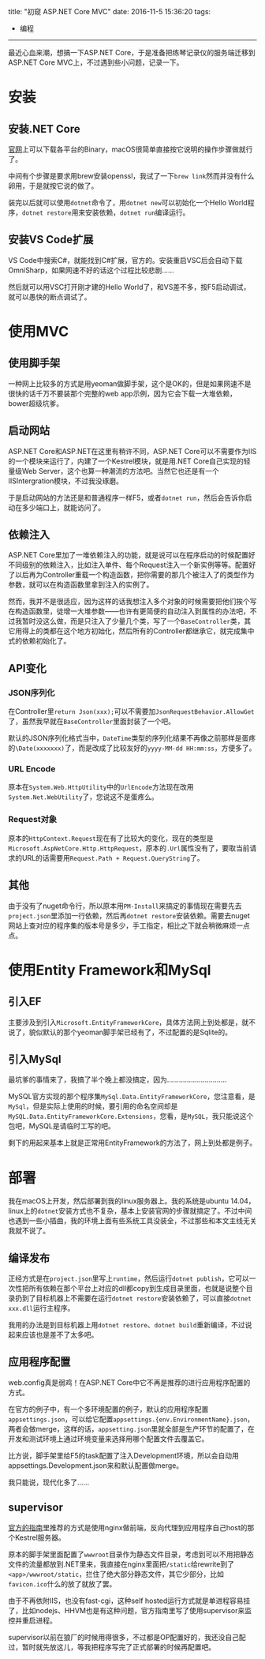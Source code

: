 title: "初窥 ASP.NET Core MVC"
date: 2016-11-5 15:36:20
tags: 
- 编程
---

最近心血来潮，想搞一下ASP.NET Core，于是准备把练琴记录仪的服务端迁移到ASP.NET Core MVC上，不过遇到些小问题，记录一下。

<!-- more -->

# 安装

## 安装.NET Core

[官网](https://www.microsoft.com/net/core)上可以下载各平台的Binary，macOS很简单直接按它说明的操作步骤做就行了。

中间有个步骤是要求用brew安装openssl，我试了一下`brew link`然而并没有什么卵用，于是就按它说的做了。

装完以后就可以使用`dotnet`命令了，用`dotnet new`可以初始化一个Hello World程序，`dotnet restore`用来安装依赖，`dotnet run`编译运行。

## 安装VS Code扩展

VS Code中搜索C#，就能找到C#扩展，官方的。安装重启VSC后会自动下载OmniSharp，如果网速不好的话这个过程比较悲剧……

然后就可以用VSC打开刚才建的Hello World了，和VS差不多，按F5启动调试，就可以愚快的断点调试了。

# 使用MVC

## 使用脚手架

一种网上比较多的方式是用yeoman做脚手架，这个是OK的，但是如果网速不是很快的话千万不要装那个完整的web app示例，因为它会下载一大堆依赖，bower超级坑爹。

## 启动网站

ASP.NET Core和ASP.NET在这里有稍许不同，ASP.NET Core可以不需要作为IIS的一个模块来运行了，内建了一个Kestrel模块，就是用.NET Core自己实现的轻量级Web Server，这个也算一种潮流的方法吧。当然它也还是有一个IISIntergration模块，不过我没琢磨。

于是启动网站的方法还是和普通程序一样F5，或者`dotnet run`，然后会告诉你启动在多少端口上，就能访问了。

## 依赖注入

ASP.NET Core里加了一堆依赖注入的功能，就是说可以在程序启动的时候配置好不同级别的依赖注入，比如注入单件、每个Request注入一个新实例等等。配置好了以后再为Controller重载一个构造函数，把你需要的那几个被注入了的类型作为参数，就可以在构造函数里拿到注入的实例了。

然而，我并不是很适应，因为这样的话我想注入多个对象的时候需要把他们挨个写在构造函数里，徒增一大堆参数——也许有更简便的自动注入到属性的办法吧，不过我暂时没这么做，而是只注入了少量几个类，写了一个`BaseController`类，其它用得上的类都在这个地方初始化，然后所有的Controller都继承它，就完成集中式的依赖初始化了。

## API变化

### JSON序列化

在Controller里`return Json(xxx);`可以不需要加`JsonRequestBehavior.AllowGet`了，虽然我早就在`BaseController`里面封装了一个吧。

默认的JSON序列化格式当中，`DateTime`类型的序列化结果不再像之前那样是蛋疼的`\Date(xxxxxxx)`了，而是改成了比较友好的`yyyy-MM-dd HH:mm:ss`，方便多了。

### URL Encode

原本在`System.Web.HttpUtility`中的`UrlEncode`方法现在改用`System.Net.WebUtility`了，您说这不是蛋疼么。

### Request对象

原本的`HttpContext.Request`现在有了比较大的变化，现在的类型是`Microsoft.AspNetCore.Http.HttpRequest`，原本的`.Url`属性没有了，要取当前请求的URL的话需要用`Request.Path + Request.QueryString`了。

## 其他

由于没有了nuget命令行，所以原本用`PM-Install`来搞定的事情现在需要先去`project.json`里添加一行依赖，然后再`dotnet restore`安装依赖。需要去nuget网站上查对应的程序集的版本号是多少，手工指定，相比之下就会稍微麻烦一点点。

# 使用Entity Framework和MySql

## 引入EF

主要涉及到引入`Microsoft.EntityFrameworkCore`，具体方法网上到处都是，就不说了，貌似默认的那个yeoman脚手架已经有了，不过配置的是Sqlite的。

## 引入MySql

最坑爹的事情来了，我搞了半个晚上都没搞定，因为…………………………

MySQL官方实现的那个程序集`MySql.Data.EntityFrameworkCore`，您注意看，是`MySql`，但是实际上使用的时候，要引用的命名空间却是`MySQL.Data.EntityFrameworkCore.Extensions`，您看，是`MySQL`，我只能说这个包吧，MySQL是请临时工写的吧。

剩下的用起来基本上就是正常用EntityFramework的方法了，网上到处都是例子。

# 部署

我在macOS上开发，然后部署到我的linux服务器上。我的系统是ubuntu 14.04，linux上的`dotnet`安装方式也不复杂，基本上安装官网的步骤就搞定了。不过中间也遇到一些小插曲，我的环境上面有些系统工具没装全，不过那些和本文主线无关我就不说了。

## 编译发布

正经方式是在`project.json`里写上`runtime`，然后运行`dotnet publish`，它可以一次性把所有依赖在那个平台上对应的dll都copy到生成目录里面，也就是说整个目录扔到了目标机器上不需要在运行`dotnet restore`安装依赖了，可以直接`dotnet xxx.dll`运行主程序。

我用的办法是到目标机器上用`dotnet restore`、`dotnet build`重新编译，不过说起来应该也是差不了太多吧。

## 应用程序配置

web.config真是弱鸡！在ASP.NET Core中它不再是推荐的进行应用程序配置的方式。

在官方的例子中，有一个多环境配置的例子，默认的应用程序配置`appsettings.json`，可以给它配置`appsettings.{env.EnvironmentName}.json`，两者会做merge，这样的话，`appsetting.json`里就全部是生产环节的配置了，在开发和测试环境上通过环境变量来选择用哪个配置文件去覆盖它。

比方说，脚手架里给F5的task配置了注入Development环境，所以会自动用appsettings.Development.json来和默认配置做merge。

我只能说，现代化多了……

## supervisor

[官方的指南](https://docs.asp.net/en/latest/publishing/linuxproduction.html)里推荐的方式是使用nginx做前端，反向代理到应用程序自己host的那个Kestrel服务器。

原本的脚手架里面配置了`wwwroot`目录作为静态文件目录，考虑到可以不用把静态文件的流量都放到.NET里来，我直接在nginx里面把`/static`给rewrite到了`<app>/wwwroot/static`，拦住了绝大部分静态文件，其它少部分，比如`favicon.ico`什么的放了就放了罢。

由于不再依附IIS，也没有fast-cgi，这种self hosted运行方式就是单进程容易挂了，比如nodejs、HHVM也是有这种问题，官方指南里写了使用supervisor来监控并重启进程。

supervisor以前在狼厂的时候用得很多，不过都是OP配置好的，我还没自己配过，暂时就先放这儿，等我把程序写完了正式部署的时候再配置吧。
